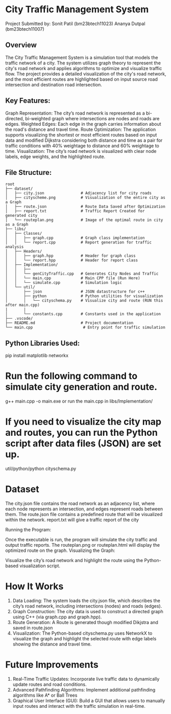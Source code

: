 # City Traffic Management System
Project Submitted by:
Sonit Patil (bm23btech11023)
Ananya Dutpal (bm23btech11007)

## Overview
The City Traffic Management System is a simulation tool that models the traffic network of a city. The system utilizes graph theory to represent the city's road network and applies algorithms to optimize and visualize traffic flow. The project provides a detailed visualization of the city's road network, and the most efficient routes are highlighted based on input source road intersection and destination road intersection.

## Key Features:
Graph Representation: The city’s road network is represented as a bi-directed, bi-weighted graph where intersections are nodes and roads are edges.
Weighted Edges: Each edge in the graph carries information about the road's distance and travel time.
Route Optimization: The application supports visualizing the shortest or most efficient routes based on input data and modified Dijkstra considering both distance and time as a pair for traffic conditions with 40% weightage to distance and 60% weightage to time.
Visualization: The city’s road network is visualized with clear node labels, edge weights, and the highlighted route.

## File Structure:

```
root
├── dataset/
│   ├── city.json                # Adjacency list for city roads
│   ├── cityscheme.png           # Visualization of the entire city as a Graph
│   ├── route.json               # Route Data Saved after Optimization 
│   ├── report.txt               # Traffic Report Created for generated city
│   └── routeplan.png            # Image of the optimal route in city as a Graph
├── libs/
│   ├── Classes/
│   │   ├── graph.cpp            # Graph class implementation
│   │   └── report.cpp           # Report generation for traffic analysis
│   ├── Headers/
│   │   ├── graph.hpp            # Header for graph class
│   │   └── report.hpp           # Header for report class
│   ├── Implementation/
│   │   ├──
│   │   └── genCityTraffic.cpp   # Generates City Nodes and Traffic
│   │   └── main.cpp             # Main CPP file (Run Here)
│   │   └── simulate.cpp         # Simulation logic
│   └── util/
│       ├── json                 # JSON datastructure for c++
│       ├── python               # Python utilities for visualization
│       │   └── cityschema.py    # Visualize city and route (RUN this after main.cpp)
|       |   
│       └── constants.cpp        # Constants used in the application
├── .vscode/
├── README.md                    # Project documentation
└── main.cpp                      # Entry point for traffic simulation
```

## Python Libraries Used:
pip install matplotlib networkx

# Run the following command to simulate city generation and route.
g++ main.cpp -o main.exe or run the main.cpp in libs/Implementation/



# If you need to visualize the city map and routes, you can run the Python script after data files (JSON) are set up.
util/python/python cityschema.py


# Dataset
The city.json file contains the road network as an adjacency list, where each node represents an intersection, and edges represent roads between them.
The route.json file contains a predefined route that will be visualized within the network.
report.txt will give a traffic report of the city

Running the Program:

Once the executable is run, the program will simulate the city traffic and output traffic reports.
The routeplan.png or routeplan.html will display the optimized route on the graph.
Visualizing the Graph:

Visualize the city’s road network and highlight the route using the Python-based visualization script.

# How It Works
1. Data Loading: The system loads the city.json file, which describes the city’s road network, including intersections (nodes) and roads (edges).
2. Graph Construction: The city data is used to construct a directed graph using C++ (via graph.cpp and graph.hpp).
3. Route Generation: A Route is generated though modified Dikjstra and saved in route.json
4. Visualization: The Python-based cityschema.py uses NetworkX to visualize the graph and highlight the selected route with edge labels showing the distance and travel time.

# Future Improvements
1. Real-Time Traffic Updates: Incorporate live traffic data to dynamically update routes and road conditions.
2. Advanced Pathfinding Algorithms: Implement additional pathfinding algorithms like A* or Ball Trees
3. Graphical User Interface (GUI): Build a GUI that allows users to manually input routes and interact with the traffic simulation in real-time.